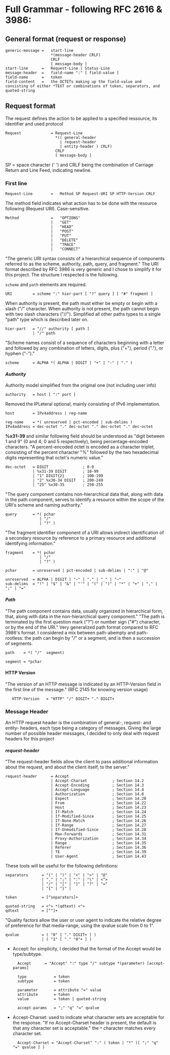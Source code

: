 # Full Grammar - following RFC 2616 & 3986:

## General format (request or response)

    generic-message =   start-line
                        *(message-header CRLF)
                        CRLF
                        [ message-body ]
    start-line      =   Request-Line | Status-Line
    message-header  =   field-name ":" [ field-value ]
    field-name      =   token
    field-content   =   the OCTETs making up the field-value and consisting of either *TEXT or combinations of token, separators, and quoted-string

## Request format

The request defines the action to be applied to a specified ressource, its identifier and used protocol

    Request             = Request-Line              
                          *(( general-header        
                            | request-header         
                            | entity-header ) CRLF) 
                          CRLF
                          [ message-body ]

SP = space character (' ') and CRLF being the combination of Carriage Return and Line Feed, indicating newline.

### First line

    Request-Line        =   Method SP Request-URI SP HTTP-Version CRLF

The method field indicates what action has to be done with the resource following (Request URI). Case-sensitive.

    Method              =   "OPTIONS"                
                        |   "GET"                    
                        |   "HEAD"                   
                        |   "POST"                   
                        |   "PUT"                    
                        |   "DELETE"                                      
                        |   "TRACE"                  
                        |   "CONNECT"


"The generic URI syntax consists of a hierarchical sequence of components referred to as the scheme, authority, path, query, and fragment."
The URI format described by RFC 3986 is very generic and I chose to simplify it for this project. The structure I respected is the following.

`scheme` and `path` elements are required.

    URI         = scheme ":" hier-part [ "?" query ] [ "#" fragment ]

When authority is present, the path must either be empty or begin with a slash ("/" character. When authority is not present, the path cannot begin with two slash characters ("//").
Simplified all other paths types to a single "path" type which is described later on.  

    hier-part   = "//" authority [ path ]
                | "/" path

"Scheme names consist of a sequence of characters beginning with a letter and followed by any combination of letters, digits, plus ("+"), period ("."), or hyphen ("-")."

    scheme      = ALPHA *( ALPHA | DIGIT | "+" | "-" | "." )

#### _Authority_
Authority model simplified from the original one (not including user info)

    authority   = host [ ":" port ]

Removed the IPLeteral optional, mainly consisting of IPv6 implementation. 

    host        = IPv4address | reg-name
    
    reg-name    = *( unreserved | pct-encoded | sub-delims )
    IPv4address = dec-octet "." dec-octet "." dec-octet "." dec-octet

**%x31-39** and similar following field should be understood as "digit between 1 and 9" (0 and 4; 0 and 5 respectively), being percentage-encoded characters. "A percent-encoded octet is encoded as a character triplet, consisting of the percent character "%" followed by the two hexadecimal digits representing that octet's numeric value."

    dec-octet   = DIGIT               ; 0-9
                | %x31-39 DIGIT       ; 10-99
                | "1" DIGIT{2}        ; 100-199
                | "2" %x30-34 DIGIT   ; 200-249
                | "25" %x30-35        ; 250-255

"The query component contains non-hierarchical data that, along with data in the path component, serves to identify a resource within the scope of the URI's scheme and naming authority."

    query       = *( pchar 
                   | "/" 
                   | "?" )
"The fragment identifier component of a URI allows indirect identification of a secondary resource by reference to a primary resource and additional identifying information."

    fragment    = *( pchar 
                   | "/" 
                   | "?" )

    pchar       = unreserved | pct-encoded | sub-delims | ":" | "@"
    
    unreserved  = ALPHA | DIGIT | "-" | "." | "_" | "~"
    sub-delims  = "!" | "$" | "&" | "'" | "(" | ")" | "*" | "+" | "," | ";" | "="

#### _Path_
"The path component contains data, usually organized in hierarchical form, that, along with data in the non-hierarchical query component."
"The path is terminated by the first question mark ("?") or number sign ("#") character, or by the end of the URI."
Very generalized path format compared to RFC 3986's format. I considered a mix between path-abempty and path-rootless: the path can begin by "/" or a segment, and is then a succession of segments. 

    path    = *( "/"  segment)

    segment = *pchar

#### HTTP Version

"The version of an HTTP message is indicated by an HTTP-Version field in the first line of the message." (RFC 2145 for knowing version usage)

       HTTP-Version   = "HTTP" "/" DIGIT+ "." DIGIT+

### Message Header

An HTTP request header is the combination of general-, request- and entity- headers, each type being a category of messages.
Giving the large number of possible header messages, I decided to only deal with request headers for this project

#### _request-header_

"The request-header fields allow the client to pass additional information about the request, and about the client itself, to the server."

    request-header      = Accept                   
                        | Accept-Charset           ; Section 14.2
                        | Accept-Encoding          ; Section 14.3
                        | Accept-Language          ; Section 14.4
                        | Authorization            ; Section 14.8
                        | Expect                   ; Section 14.20
                        | From                     ; Section 14.22
                        | Host                     ; Section 14.23
                        | If-Match                 ; Section 14.24
                        | If-Modified-Since        ; Section 14.25
                        | If-None-Match            ; Section 14.26
                        | If-Range                 ; Section 14.27
                        | If-Unmodified-Since      ; Section 14.28
                        | Max-Forwards             ; Section 14.31
                        | Proxy-Authorization      ; Section 14.34
                        | Range                    ; Section 14.35
                        | Referer                  ; Section 14.36
                        | TE                       ; Section 14.39
                        | User-Agent               ; Section 14.43

These tools will be useful for the following definitions:

    separators      = "(" | ")" | "<" | ">" | "@"
                    | "," | ";" | ":" | "\" | <">
                    | "/" | "[" | "]" | "?" | "="
                    | "{" | "}" |

    token           = [^separators]+

    quoted-string   = <"> *(qdtext) <">
    qdtext          = [^"]+
    
"Quality factors allow the user or user agent to indicate the relative degree of preference for that media-range, using the qvalue scale from 0 to 1".

    qvalue          = ( "0" [ "." DIGIT+ ] )
                    | ( "1" [ "." "0"+ ] )

- Accept: for simplicity, I decided that the format of the Accept would be type/subtype.

        Accept      = "Accept" ":" type "/" subtype *(parameter) [accept-params]

        type            = token
        subtype         = token

        parameter       = attribute "=" value
        attribute       = token
        value           = token | quoted-string

        accept-params   = ";" "q" "=" qvalue 

- Accept-Charset: used to indicate what character sets are acceptable for the response.
"If no Accept-Charset header is present, the default is that any character set is acceptable." the `*` character matches every character set. 

        Accept-Charset = "Accept-Charset" ":" ( token | "*" )[ ";" "q" "=" qvalue ] )